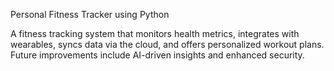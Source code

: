Personal Fitness Tracker using Python 

A fitness tracking system that monitors health metrics, integrates with wearables, syncs data via the cloud, and offers personalized workout plans. Future improvements include AI-driven insights and enhanced security.

